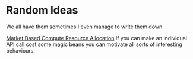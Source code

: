 # Random Ideas

We all have them sometimes I even manage to write them down.

[Market Based Compute Resource Allocation](internalcomputemarket.md) If you can make an individual API call cost some magic beans you can motivate all sorts of interesting behaviours. 
